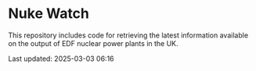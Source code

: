 # Nuke Watch

This repository includes code for retrieving the latest information available on the output of EDF nuclear power plants in the UK.

Last updated: 2025-03-03 06:16
